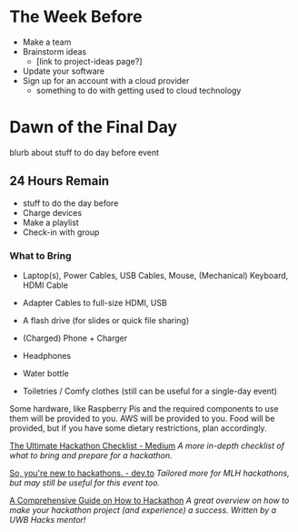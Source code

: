 # The Week Before

- Make a team
- Brainstorm ideas
    - [link to project-ideas page?]
- Update your software
- Sign up for an account with a cloud provider
    - something to do with getting used to cloud technology
# Dawn of the Final Day
blurb about stuff to do day before event

## 24 Hours Remain
- stuff to do the day before
- Charge devices
- Make a playlist
- Check-in with group

### What to Bring
- Laptop(s), Power Cables, USB Cables, Mouse, (Mechanical) Keyboard, HDMI Cable 

- Adapter Cables to full-size HDMI, USB
- A flash drive (for slides or quick file sharing)
- (Charged) Phone + Charger
- Headphones
- Water bottle
- Toiletries / Comfy clothes (still can be useful for a single-day event)

Some hardware, like Raspberry Pis and the required components to use them will be provided to you. AWS will be provided to you. Food will be provided, but if you have some dietary restrictions, plan accordingly.

[The Ultimate Hackathon Checklist - Medium][hackathon-checklist]
_A more in-depth checklist of what to bring and prepare for a hackathon._

[So, you're new to hackathons. - dev.to][so-ur-new-to-hacking]
_Tailored more for MLH hackathons, but may still be useful for this event too._

[A Comprehensive Guide on How to Hackathon][how-to-hackathon]
_A great overview on how to make your hackathon project (and experience) a success. Written by a UWB Hacks mentor!_

[hackathon-checklist]: https://medium.com/hackconcordia/hackathon-checklist-525cc675a83f
[so-ur-new-to-hacking]: https://dev.to/kimcodes/so-youre-new-to-hackathons
[how-to-hackathon]: https://medium.com/@adammirza_97878/a-comprehensive-guide-on-how-to-hackathon-6d7ec00e1a08
[installing-software]: test
